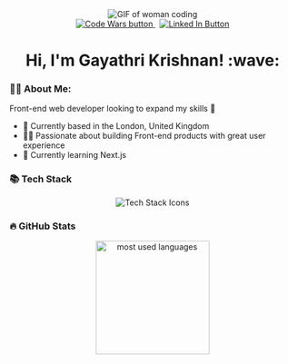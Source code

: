 <div align="center">
  <img src="https://i.giphy.com/media/v1.Y2lkPTc5MGI3NjExcHUzb3dpbW9kNWV3c3E5YnI3d3A1YzAwNjg5Y21uMHJ0ZXhjanM0dSZlcD12MV9pbnRlcm5hbF9naWZfYnlfaWQmY3Q9Zw/L1R1tvI9svkIWwpVYr/giphy.gif" alt="GIF of woman coding">
  <br>
  <a href="https://www.codewars.com/users/henderson907"><img src="https://img.shields.io/badge/CodeWars-red?logo=codewars&logoColor=white&style=for-the-badge" alt="Code Wars button"/> 
  </a>
  &nbsp;
  <a href="https://www.linkedin.com/in/gkrishnan48/"><img src="https://img.shields.io/badge/LinkedIn-blue?logo=linkedin&logoColor=white&style=for-the-badge" alt="Linked In Button"/></a>
  <br>
  <h1>Hi, I'm Gayathri Krishnan! :wave:</h1>
</div>

### 👩‍💻 About Me:
Front-end web developer looking to expand my skills 💪
- 🏡 Currently based in the London, United Kingdom 
- 🧑‍🦽 Passionate about building Front-end products with great user experience
- 🌱 Currently learning Next.js

### 📚 Tech Stack
<div align="center">
  <img src="https://skillicons.dev/icons?i=react,redux,typescript,heroku,cypress,js,sql,html,css,scss" alt="Tech Stack Icons">
</div>

### 🔥 GitHub Stats
<div align="center">
  <img height=200 align="center" src="https://github-readme-stats.vercel.app/api/top-langs/?username=Gathie0307&layout=compact&theme=vision-friendly-dark&langs_count=8&card_width=320" alt="most used languages">
</div>
